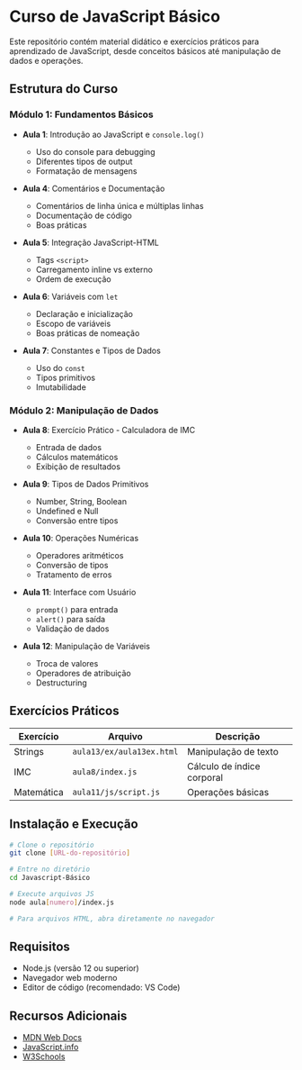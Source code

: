 # Curso de JavaScript Básico

Este repositório contém material didático e exercícios práticos para aprendizado de JavaScript, desde conceitos básicos até manipulação de dados e operações.

## Estrutura do Curso

### Módulo 1: Fundamentos Básicos
- **Aula 1**: Introdução ao JavaScript e `console.log()`
  - Uso do console para debugging
  - Diferentes tipos de output
  - Formatação de mensagens

- **Aula 4**: Comentários e Documentação
  - Comentários de linha única e múltiplas linhas
  - Documentação de código
  - Boas práticas

- **Aula 5**: Integração JavaScript-HTML
  - Tags `<script>`
  - Carregamento inline vs externo
  - Ordem de execução

- **Aula 6**: Variáveis com `let`
  - Declaração e inicialização
  - Escopo de variáveis
  - Boas práticas de nomeação

- **Aula 7**: Constantes e Tipos de Dados
  - Uso do `const`
  - Tipos primitivos
  - Imutabilidade

### Módulo 2: Manipulação de Dados
- **Aula 8**: Exercício Prático - Calculadora de IMC
  - Entrada de dados
  - Cálculos matemáticos
  - Exibição de resultados

- **Aula 9**: Tipos de Dados Primitivos
  - Number, String, Boolean
  - Undefined e Null
  - Conversão entre tipos

- **Aula 10**: Operações Numéricas
  - Operadores aritméticos
  - Conversão de tipos
  - Tratamento de erros

- **Aula 11**: Interface com Usuário
  - `prompt()` para entrada
  - `alert()` para saída
  - Validação de dados

- **Aula 12**: Manipulação de Variáveis
  - Troca de valores
  - Operadores de atribuição
  - Destructuring

## Exercícios Práticos
| Exercício | Arquivo | Descrição |
|-----------|---------|-----------|
| Strings | `aula13/ex/aula13ex.html` | Manipulação de texto |
| IMC | `aula8/index.js` | Cálculo de índice corporal |
| Matemática | `aula11/js/script.js` | Operações básicas |

## Instalação e Execução

```bash
# Clone o repositório
git clone [URL-do-repositório]

# Entre no diretório
cd Javascript-Básico

# Execute arquivos JS
node aula[numero]/index.js

# Para arquivos HTML, abra diretamente no navegador
```

## Requisitos
- Node.js (versão 12 ou superior)
- Navegador web moderno
- Editor de código (recomendado: VS Code)

## Recursos Adicionais
- [MDN Web Docs](https://developer.mozilla.org/pt-BR/docs/Web/JavaScript)
- [JavaScript.info](https://javascript.info/)
- [W3Schools](https://www.w3schools.com/js/)